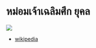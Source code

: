# หม่อมเจ้าเฉลิมศึก ยุคล

![](https://upload.wikimedia.org/wikipedia/th/thumb/7/72/%E0%B9%80%E0%B8%89%E0%B8%A5%E0%B8%B4%E0%B8%A1%E0%B8%A8%E0%B8%B6%E0%B8%81_%E0%B8%A2%E0%B8%B8%E0%B8%84%E0%B8%A5.jpg/440px-%E0%B9%80%E0%B8%89%E0%B8%A5%E0%B8%B4%E0%B8%A1%E0%B8%A8%E0%B8%B6%E0%B8%81_%E0%B8%A2%E0%B8%B8%E0%B8%84%E0%B8%A5.jpg)

- [wikipedia](https://th.wikipedia.org/wiki/%E0%B8%AB%E0%B8%A1%E0%B9%88%E0%B8%AD%E0%B8%A1%E0%B9%80%E0%B8%88%E0%B9%89%E0%B8%B2%E0%B9%80%E0%B8%89%E0%B8%A5%E0%B8%B4%E0%B8%A1%E0%B8%A8%E0%B8%B6%E0%B8%81_%E0%B8%A2%E0%B8%B8%E0%B8%84%E0%B8%A5)